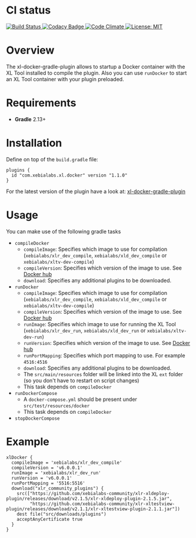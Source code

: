 # CI status #

[![Build Status][xl-docker-gradle-plugin-travis-image] ][xl-docker-gradle-plugin-travis-url]
[![Codacy Badge][xl-docker-gradle-plugin-codacy-image] ][xl-docker-gradle-plugin-codacy-url]
[![Code Climate][xl-docker-gradle-plugin-code-climate-image] ][xl-docker-gradle-plugin-code-climate-url]
[![License: MIT][xl-docker-gradle-plugin-license-image] ][xl-docker-gradle-plugin-license-url]

[xl-docker-gradle-plugin-travis-image]: https://travis-ci.org/xebialabs-community/xl-docker-gradle-plugin.svg?branch=master
[xl-docker-gradle-plugin-travis-url]: https://travis-ci.org/xebialabs-community/xl-docker-gradle-plugin
[xl-docker-gradle-plugin-codacy-image]: https://api.codacy.com/project/badge/Grade/c44ec3c885b64340a7af03c015391800
[xl-docker-gradle-plugin-codacy-url]: https://www.codacy.com/app/joris-dewinne/xl-docker-gradle-plugin
[xl-docker-gradle-plugin-code-climate-image]: https://codeclimate.com/github/xebialabs-community/xl-docker-gradle-plugin/badges/gpa.svg
[xl-docker-gradle-plugin-code-climate-url]: https://codeclimate.com/github/xebialabs-community/xl-docker-gradle-plugin
[xl-docker-gradle-plugin-license-image]: https://img.shields.io/badge/License-MIT-yellow.svg
[xl-docker-gradle-plugin-license-url]: https://opensource.org/licenses/MIT



# Overview #

The xl-docker-gradle-plugin allows to startup a Docker container with the XL Tool installed to compile the plugin.
Also you can use `runDocker` to start an XL Tool container with your plugin preloaded.

# Requirements #

* **Gradle** 2.13+

# Installation #

Define on top of the `build.gradle` file:

```
plugins {
  id "com.xebialabs.xl.docker" version "1.1.0"
}
```


For the latest version of the plugin have a look at:
[xl-docker-gradle-plugin](https://plugins.gradle.org/plugin/com.xebialabs.xl.docker)

# Usage #

You can make use of the following gradle tasks

* `compileDocker`
    * `compileImage`: Specifies which image to use for compilation (`xebialabs/xlr_dev_compile`, `xebialabs/xld_dev_compile` or `xebialabs/xltv-dev-compile`)
    * `compileVersion`: Specifies which version of the image to use. See [Docker hub](https://hub.docker.com/u/xebialabs/dashboard/)
    * `download`: Specifies any additional plugins to be downloaded.
* `runDocker`
    * `compileImage`: Specifies which image to use for compilation (`xebialabs/xlr_dev_compile`, `xebialabs/xld_dev_compile` or `xebialabs/xltv-dev-compile`)
    * `compileVersion`: Specifies which version of the image to use. See [Docker hub](https://hub.docker.com/u/xebialabs/dashboard/)
    * `runImage`: Specifies which image to use for running the XL Tool (`xebialabs/xlr_dev_run`, `xebialabs/xld_dev_run` or `xebialabs/xltv-dev-run`)
    * `runVersion`: Specifies which version of the image to use. See [Docker hub](https://hub.docker.com/u/xebialabs/dashboard/)
    * `runPortMapping`: Specifies which port mapping to use. For example `4516:4516`
    * `download`: Specifies any additional plugins to be downloaded.
    * The `src/main/resources` folder will be linked into the XL `ext` folder (so you don't have to restart on script changes)
    * This task depends on `compileDocker`
* `runDockerCompose`
    * A `docker-compose.yml` should be present under `src/test/resources/docker`
    * This task depends on `compileDocker`
* `stopDockerCompose`

# Example #

```
xlDocker {
  compileImage = 'xebialabs/xlr_dev_compile'
  compileVersion = 'v6.0.0.1'
  runImage = 'xebialabs/xlr_dev_run'
  runVersion = 'v6.0.0.1'
  runPortMapping = '5516:5516'
  download("xlr_community_plugins") {
    src(["https://github.com/xebialabs-community/xlr-xldeploy-plugin/releases/download/v2.1.5/xlr-xldeploy-plugin-2.1.5.jar",
         "https://github.com/xebialabs-community/xlr-xltestview-plugin/releases/download/v2.1.1/xlr-xltestview-plugin-2.1.1.jar"])
    dest file("src/downloads/plugins")
    acceptAnyCertificate true
  }
}
```

